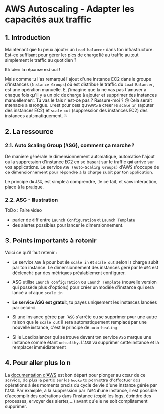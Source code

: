 # AWS Autoscaling - Adapter les capacités aux traffic

## 1. Introduction
Maintenant que tu peux ajouter un `Load balancer` dans ton infrastructure. 
Est-ce suffisant pour gérer les pics de charge lié au traffic au tout simplement le traffic au quotidien ?

Eh bien la réponse est oui ! 

Mais comme tu l'as remarqué l'ajout d'une instance EC2 dans le groupe d'instances (`Instance Groups`) où est distribué le traffic du `Load Balancer`, est une opération manuelle.
Et j'imagine que tu ne vas pas t'amuser à chaque fois qu'il y a un pic de charge à ajouter et supprimer des instances manuellement. Tu vas le fais n'est-ce pas ? Rassure-moi ? 😢
Cela serait intenable à la longue. C'est pour cela qu'AWS à créer le `scale in` (ajouter des instances EC2) et `scale out` (suppression des instances EC2) des instances automatiquement. 💥

## 2. La ressource
### 2.1. Auto Scaling Group (ASG), comment ça marche ?

De manière générale le dimensionnement automatique, automatise l'ajout ou la suppression d'instance EC2 en se basant sur le traffic qui arrive sur vos applications.
Le service `ASG (Auto-Scaling Groups)` d'AWS s'occupe de ce dimensionnement pour répondre à la charge subit par ton application.

Le principe du `ASG`, est simple à comprendre, de ce fait, et sans interaction, place à la pratique.

### 2.2. ASG - Illustration 

ToDo : Faire video

- parler de diff entre `Launch Configuration` et `Launch Template`
- des alertes possibles pour lancer le dimensionnement.

## 3. Points importants à retenir
Voici ce qu'il faut retenir :

- Le service `ASG` à pour but de `scale in` et `scale out` selon la charge subit par ton instance. 
  Le dimensionnement des instances géré par le `ASG` est déclenché par des métriques préalablement configurer.


- ASG utilise `Launch configuration` ou `Launch Template` (nouvelle version qui possède plus d'options) pour créer un modèle d'instance qui sera lancé à chaque `scale in`


- **Le service ASG est gratuit**, tu payes uniquement les instances lancées par celui-ci.


- Si une instance gérée par l'`ASG` s'arrête ou se supprimer pour une autre raison que le `scale out` il sera automatiquement remplacé par une nouvelle instance, c'est le principe de `auto-healing`


- Si le Load balancer qui se trouve devant ton service `ASG` marque une instance comme étant `unhealthy`. L'`ASG` va supprimer cette instance et la remplacer immédiatement.

## 4. Pour aller plus loin
La [documentation d'AWS](https://docs.aws.amazon.com/autoscaling/ec2/userguide/auto-scaling-groups.html) est bon départ pour plonger au cœur de ce service, de plus la partie sur les [`hooks`](https://docs.aws.amazon.com/autoscaling/ec2/userguide/lifecycle-hooks.html) te permettra d'effectuer des opérations à des moments précis du cycle de vie d'une instance gérée par l'`ASG`. Par example, à la suppression par l'`ASG` d'une instance, il est possible d'accomplir des opérations dans l'instance (copié les logs, éteindre des processes, envoyer des alertes,...) avant qu'elle ne soit complètement supprimer.
